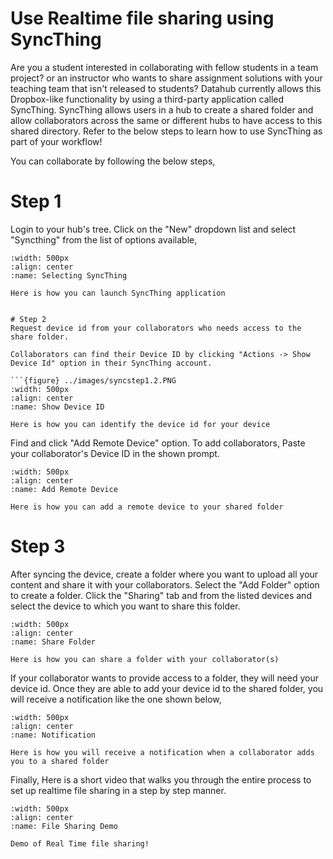# Use Realtime file sharing using SyncThing

Are you a student interested in collaborating with fellow students in a team project? or an instructor who wants to share assignment solutions with your teaching team that isn't released to students? Datahub currently allows this Dropbox-like functionality by using a third-party application called SyncThing. SyncThing allows users in a hub to create a shared folder and allow collaborators across the same or different hubs to have access to this shared directory. Refer to the below steps to learn how to use SyncThing as part of your workflow!

You can collaborate by following the below steps,

# Step 1
Login to your hub's tree. Click on the "New" dropdown list and select "Syncthing" from the list of options available,

```{figure} ../images/syncstep1.PNG
:width: 500px
:align: center
:name: Selecting SyncThing

Here is how you can launch SyncThing application


# Step 2
Request device id from your collaborators who needs access to the share folder.

Collaborators can find their Device ID by clicking "Actions -> Show Device Id" option in their SyncThing account.

```{figure} ../images/syncstep1.2.PNG
:width: 500px
:align: center
:name: Show Device ID

Here is how you can identify the device id for your device
```

Find and click "Add Remote Device" option. To add collaborators, Paste your collaborator's Device ID in the shown prompt.

```{figure} ../images/syncstep1.1.PNG
:width: 500px
:align: center
:name: Add Remote Device

Here is how you can add a remote device to your shared folder
```

# Step 3
After syncing the device, create a folder where you want to upload all your content and share it with your collaborators. Select the "Add Folder" option to create a folder. Click the "Sharing" tab and from the listed devices and select the device to which you want to share this folder.

```{figure} ../images/syncstep4.PNG
:width: 500px
:align: center
:name: Share Folder

Here is how you can share a folder with your collaborator(s)
```

If your collaborator wants to provide access to a folder, they will need your device id. Once they are able to add your device id to the shared folder, you will receive a notification like the one shown below,

```{figure} ../images/syncstep3.PNG
:width: 500px
:align: center
:name: Notification

Here is how you will receive a notification when a collaborator adds you to a shared folder
```

Finally, Here is a short video that walks you through the entire process to set up realtime file sharing in a step by step manner.


```{figure} ../images/syncthingdemo.mp4
:width: 500px
:align: center
:name: File Sharing Demo

Demo of Real Time file sharing!
```
